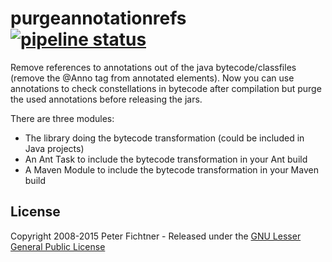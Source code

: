 # purgeannotationrefs [![pipeline status](https://gitlab.com/pfichtner/purgeannotationrefs/badges/master/pipeline.svg)](https://gitlab.com/pfichtner/purgeannotationrefs/commits/master)

Remove references to annotations out of the java bytecode/classfiles (remove the @Anno tag from annotated elements). 
Now you can use annotations to check constellations in bytecode after compilation but purge the used annotations before releasing the jars.

There are three modules: 
- The library doing the bytecode transformation (could be included in Java projects)
- An Ant Task to include the bytecode transformation in your Ant build
- A Maven Module to include the bytecode transformation in your Maven build

## License

Copyright 2008-2015 Peter Fichtner - Released under the [ GNU Lesser General Public License ](https://www.gnu.org/licenses/lgpl-3.0.html)
